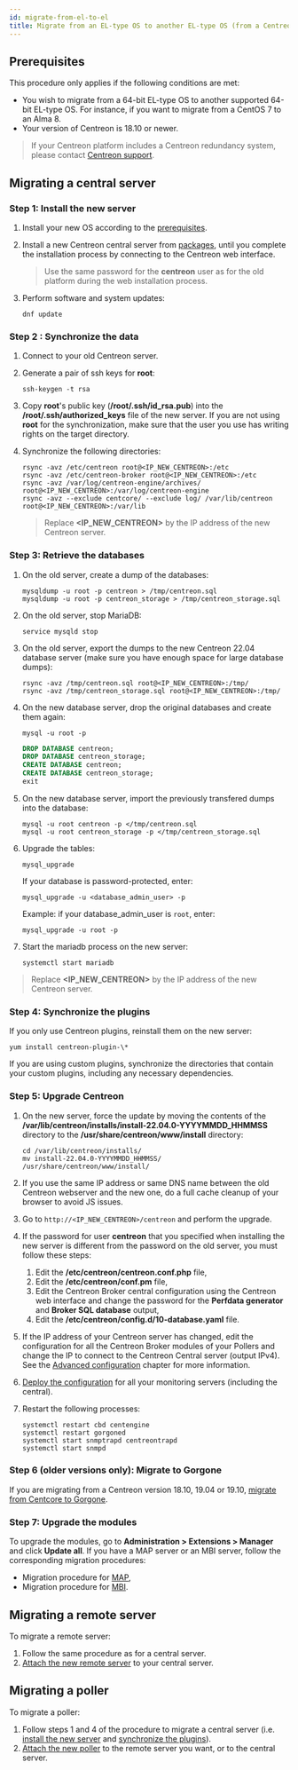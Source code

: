 ```yaml
---
id: migrate-from-el-to-el
title: Migrate from an EL-type OS to another EL-type OS (from a Centreon 18.10 or newer)
---
```


## Prerequisites

This procedure only applies if the following conditions are met:

- You wish to migrate from a 64-bit EL-type OS to another supported 64-bit EL-type OS. For instance, if you want to migrate from a CentOS 7 to an Alma 8.
- Your version of Centreon is 18.10 or newer.

> If your Centreon platform includes a Centreon redundancy system, please
> contact [Centreon support](https://centreon.force.com).

## Migrating a central server

### Step 1: Install the new server

1. Install your new OS according to the [prerequisites](../installation/prerequisites.md).

2. Install a new Centreon central server from [packages](../installation/installation-of-a-central-server/using-packages.md), until you
complete the installation process by connecting to the Centreon web interface.

   > Use the same password for the **centreon** user as for the old platform during the web
   > installation process.

3. Perform software and system updates:

   ```shell
   dnf update
   ```

### Step 2 : Synchronize the data

1. Connect to your old Centreon server.

2. Generate a pair of ssh keys for **root**:

   ```shell
   ssh-keygen -t rsa
   ```

3. Copy **root**'s public key (**/root/.ssh/id_rsa.pub**) into the **/root/.ssh/authorized_keys** file of the new server. If you are not using **root** for the synchronization, make sure that the user you use has writing rights on the target directory.

4. Synchronize the following directories:

   ```shell
   rsync -avz /etc/centreon root@<IP_NEW_CENTREON>:/etc
   rsync -avz /etc/centreon-broker root@<IP_NEW_CENTREON>:/etc
   rsync -avz /var/log/centreon-engine/archives/ root@<IP_NEW_CENTREON>:/var/log/centreon-engine
   rsync -avz --exclude centcore/ --exclude log/ /var/lib/centreon root@<IP_NEW_CENTREON>:/var/lib
   ```

   > Replace **<IP_NEW_CENTREON>** by the IP address of the new Centreon server.

### Step 3: Retrieve the databases

1. On the old server, create a dump of the databases:

   ```shell
   mysqldump -u root -p centreon > /tmp/centreon.sql
   mysqldump -u root -p centreon_storage > /tmp/centreon_storage.sql
   ```

2. On the old server, stop MariaDB:

   ```shell
   service mysqld stop
   ```

3. On the old server, export the dumps to the new Centreon 22.04 database server (make sure you
have enough space for large database dumps):

   ```shell
   rsync -avz /tmp/centreon.sql root@<IP_NEW_CENTREON>:/tmp/
   rsync -avz /tmp/centreon_storage.sql root@<IP_NEW_CENTREON>:/tmp/
   ```

4. On the new database server, drop the original databases and
create them again:

   ```shell
   mysql -u root -p
   ```

   ```SQL
   DROP DATABASE centreon;
   DROP DATABASE centreon_storage;
   CREATE DATABASE centreon;
   CREATE DATABASE centreon_storage;
   exit
   ```

5. On the new database server, import the previously transfered dumps into the database:

   ```shell
   mysql -u root centreon -p </tmp/centreon.sql
   mysql -u root centreon_storage -p </tmp/centreon_storage.sql
   ```

6. Upgrade the tables:

   ```shell
   mysql_upgrade
   ```

   If your database is password-protected, enter:

   ```shell
   mysql_upgrade -u <database_admin_user> -p
   ```

   Example: if your database_admin_user is `root`, enter:

   ```shell
   mysql_upgrade -u root -p
   ```

7. Start the mariadb process on the new server:

   ```shell
   systemctl start mariadb
   ```

> Replace **<IP_NEW_CENTREON>** by the IP address of the new Centreon server.

### Step 4: Synchronize the plugins

If you only use Centreon plugins, reinstall them on the new server:

```shell
yum install centreon-plugin-\*
```

If you are using custom plugins, synchronize the directories that contain your custom plugins, including any necessary dependencies.

### Step 5: Upgrade Centreon

1. On the new server, force the update by moving the contents of the
**/var/lib/centreon/installs/install-22.04.0-YYYYMMDD\_HHMMSS** directory to
the **/usr/share/centreon/www/install** directory:

   ```shell
   cd /var/lib/centreon/installs/
   mv install-22.04.0-YYYYMMDD_HHMMSS/ /usr/share/centreon/www/install/
   ```

2. If you use the same IP address or same DNS name between the old Centreon webserver and the new one, do a full cache cleanup of your browser to avoid JS issues.

3. Go to `http://<IP_NEW_CENTREON>/centreon` and perform the upgrade.

4. If the password for user **centreon** that you specified when installing the new server is different from the password on the old server, you must follow these steps:

   1. Edit the **/etc/centreon/centreon.conf.php** file,
   2. Edit the **/etc/centreon/conf.pm** file,
   3. Edit the Centreon Broker central configuration using the Centreon web interface and change the password for the **Perfdata generator** and **Broker SQL database** output,
   4. Edit the **/etc/centreon/config.d/10-database.yaml** file.

5. If the IP address of your Centreon server has changed, edit the configuration for all
the Centreon Broker modules of your Pollers and change the IP to connect to
the Centreon Central server (output IPv4). See the [Advanced
configuration](../monitoring/monitoring-servers/advanced-configuration.md#tcp-outputs)
chapter for more information.

6. [Deploy the configuration](../monitoring/monitoring-servers/deploying-a-configuration.md) for all your monitoring servers (including the central).

7. Restart the following processes:

   ```shell
   systemctl restart cbd centengine
   systemctl restart gorgoned
   systemctl start snmptrapd centreontrapd
   systemctl start snmpd
   ```

### Step 6 (older versions only): Migrate to Gorgone

If you are migrating from a Centreon version 18.10, 19.04 or 19.10, [migrate from Centcore to Gorgone](../developer/developer-gorgone-migrate-from-centcore.md).

### Step 7: Upgrade the modules

To upgrade the modules, go to **Administration > Extensions > Manager** and click **Update all**.
If you have a MAP server or an MBI server, follow the corresponding migration procedures:

- Migration procedure for [MAP](../graph-views/migrate.md),
- Migration procedure for [MBI](../reporting/migrate.md).

## Migrating a remote server

To migrate a remote server:

1. Follow the same procedure as for a central server.
2. [Attach the new remote server](../monitoring/monitoring-servers/add-a-remote-server-to-configuration.md) to your central server.

## Migrating a poller

To migrate a poller:

1. Follow steps 1 and 4 of the procedure to migrate a central server (i.e. [install the new server](#step-1-install-the-new-server) and [synchronize the plugins](#step-4-synchronize-the-plugins)).
2. [Attach the new poller](../monitoring/monitoring-servers/add-a-poller-to-configuration.md) to the remote server you want, or to the central server.
